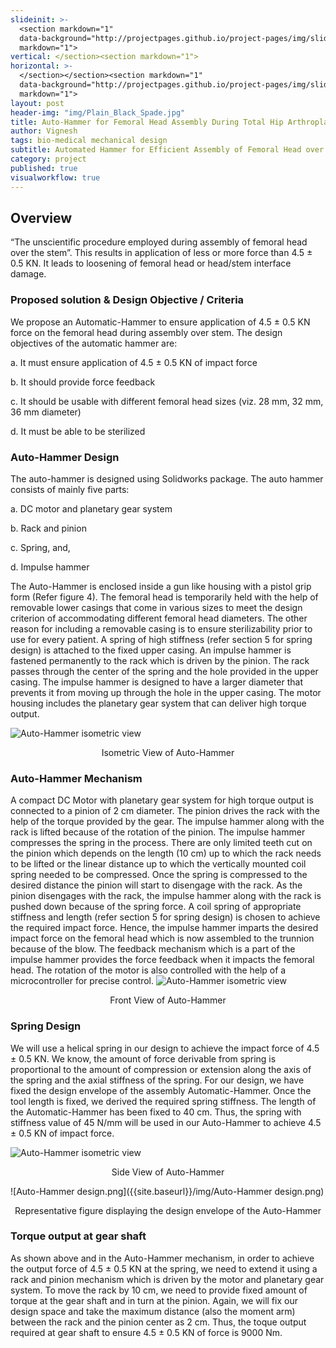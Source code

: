 ```yaml
---
slideinit: >-
  <section markdown="1"
  data-background="http://projectpages.github.io/project-pages/img/slidebackground.png"><section
  markdown="1">
vertical: </section><section markdown="1">
horizontal: >-
  </section></section><section markdown="1"
  data-background="http://projectpages.github.io/project-pages/img/slidebackground.png"><section
  markdown="1">
layout: post
header-img: "img/Plain_Black_Spade.jpg"
title: Auto-Hammer for Femoral Head Assembly During Total Hip Arthroplasty
author: Vignesh
tags: bio-medical mechanical design
subtitle: Automated Hammer for Efficient Assembly of Femoral Head over the Stem
category: project
published: true
visualworkflow: true
---
```

<!-- Start Writing Below in Markdown -->

<section markdown="1" data-background="http://projectpages.github.io/project-pages/img/slidebackground.png"><section markdown="1">

## Overview
“The unscientific procedure employed during assembly of femoral head over the stem”.  This results in application of less or more force than 4.5 ± 0.5 KN. It leads to loosening of femoral head or head/stem interface damage.

### Proposed solution & Design Objective / Criteria

We propose an Automatic-Hammer to ensure application of 4.5 ± 0.5 KN force on the femoral head
during assembly over stem. The design objectives of the automatic hammer are:

a.	It must ensure application of 4.5 ± 0.5 KN of impact force

b.	It should provide force feedback

c.	It should be usable with different femoral head sizes (viz. 28 mm, 32 mm, 36 mm diameter)

d.	It must be able to be sterilized

### Auto-Hammer Design

The auto-hammer is designed using Solidworks package. The auto hammer consists of mainly five parts:

a.	DC motor and planetary gear system

b.	Rack and pinion

c.	Spring, and,

d.	Impulse hammer

The Auto-Hammer is enclosed inside a gun like housing with a pistol grip form (Refer figure 4). The femoral head is temporarily held with the help of removable lower casings that come in various sizes to meet the design criterion of accommodating different femoral head diameters. The other reason for including a removable casing is to ensure sterilizability prior to use for every patient. A spring of high stiffness (refer section 5 for spring design) is attached to the fixed upper casing. An impulse hammer is fastened permanently to the rack which is driven by the pinion. The rack passes through the center of the spring and the hole provided in the upper casing. The impulse hammer is designed to have a larger diameter that prevents it from moving up through the hole in the upper casing. The motor housing includes the planetary gear system that can deliver high torque output.

![Auto-Hammer isometric view](/img/Auto-Hammer/Pic_1.jpg)
<p align="center">Isometric View of Auto-Hammer</p>


### Auto-Hammer Mechanism

A compact DC Motor with planetary gear system for high torque output is connected to a pinion of 2 cm diameter. The pinion drives the rack with the help of the torque provided by the gear. The impulse hammer along with the rack is lifted because of the rotation of the pinion. The impulse hammer compresses the spring in the process. There are only limited teeth cut on the pinion which depends on the length (10 cm) up to which the rack needs to be lifted or the linear distance up to which the vertically mounted coil spring needed to be compressed. Once the spring is compressed to the desired distance the pinion will start to disengage with the rack. As the pinion disengages with the rack, the impulse hammer along with the rack is pushed down because of the spring force. A coil spring of appropriate stiffness and length (refer section 5 for spring design) is chosen to achieve the required impact force. Hence, the impulse hammer imparts the desired impact force on the femoral head which is now assembled to the trunnion because of the blow. The feedback mechanism which is a part of the impulse hammer provides the force feedback when it impacts the femoral head. The rotation of the motor is also controlled with the help of a microcontroller for precise control.
![Auto-Hammer isometric view](/img/Auto-Hammer/Pic_2.jpg)
<p align="center">Front View of Auto-Hammer</p>

### Spring Design

We will use a helical spring in our design to achieve the impact force of 4.5 ± 0.5 KN. We know, the amount of force derivable from spring is proportional to the amount of compression or extension along the axis of the spring and the axial stiffness of the spring. For our design, we have fixed the design envelope of the assembly Automatic-Hammer. Once the tool length is fixed, we derived the required spring stiffness. The length of the Automatic-Hammer has been fixed to 40 cm. Thus, the spring with stiffness value of 45 N/mm will be used in our Auto-Hammer to achieve 4.5 ± 0.5 KN of impact force. 

![Auto-Hammer isometric view](/img/Auto-Hammer/Pic_3.jpg)
<p align="center">Side View of Auto-Hammer</p>

![Auto-Hammer design.png]({{site.baseurl}}/img/Auto-Hammer design.png)
<p align="center">Representative figure displaying the design envelope of the Auto-Hammer</p>

### Torque output at gear shaft

As shown above and in the Auto-Hammer mechanism, in order to achieve the output force of 4.5 ± 0.5 KN at the spring, we need to extend it using a rack and pinion mechanism which is driven by the motor and planetary gear system. To move the rack by 10 cm, we need to provide fixed amount of torque at the gear shaft and in turn at the pinion. Again, we will fix our design space and take the maximum distance (also the moment arm) between the rack and the pinion center as 2 cm. Thus, the toque output required at gear shaft to ensure 4.5 ± 0.5 KN of force is 9000 Nm.
